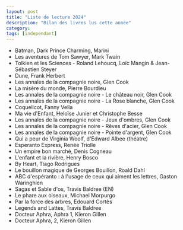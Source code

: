 ```yaml
---
layout: post
title: "Liste de lecture 2024"
description: "Bilan des livres lus cette année"
category: 
tags: [independant]
---
```


* Batman, Dark Prince Charming, Marini
* Les aventures de Tom Sawyer, Mark Twain
* Tolkien et les Sciences - Roland Lehoucq, Loïc Mangin & Jean-Sébastien Steyer
* Dune, Frank Herbert
* Les annales de la compagnie noire, Glen Cook
* La misère du monde, Pierre Bourdieu
* Les annales de la compagnie noire - Le château noir, Glen Cook
* Les annales de la compagnie noire - La Rose blanche, Glen Cook
* Coquelicot, Fanny Vella
* Ma vie d'Enfant, Heloïse Junier et Christophe Besse
* Les annales de la compagnie noire - Jeux d'ombres, Glen Cook
* Les annales de la compagnie noire - Rêves d'acier, Glen Cook
* Les annales de la compagnie noire - Pointe d'argent, Glen Cook
* Qui a peur de Virginia Woolf, d'Edward Albee (théatre)
* Esperanto Express, Renée Triolle
* Un empire bon marché, Denis Cogneau
* L'enfant et la rivière, Henry Bosco
* By Heart, Tiago Rodrigues
* Le bouillon magique de Georges Bouillon, Roald Dahl
* ABC d'espéranto : à l'usage de ceux qui aiment les lettres, Gaston Waringhien
* Sagas et Sable d'os, Travis Baldree (EN)
* Le phare aux oiseaux, Michael Morpurgo
* Par la force des arbres, Edouard Cortès
* Legends and Lattes, Travis Baldree
* Docteur Aphra, Aphra 1, Kieron Gillen
* Docteur Aphra, 2, Kieron Gillen
